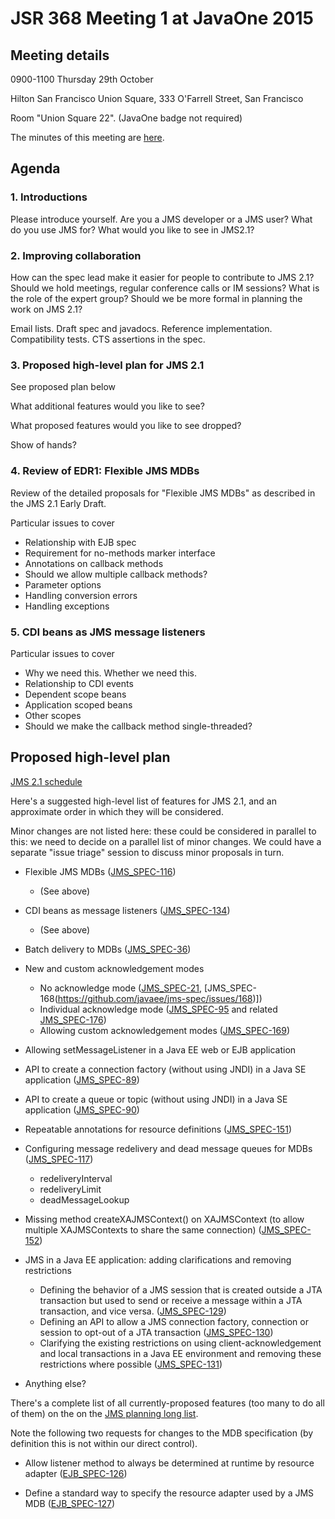 # JSR 368 Meeting 1 at JavaOne 2015

## Meeting details

0900-1100 Thursday 29th October

Hilton San Francisco Union Square, 333 O'Farrell Street, San Francisco

Room "Union Square 22". (JavaOne badge not required)

The minutes of this meeting are [here](https://java.net/projects/jms-spec/lists/users/archive/2015-10/message/47).

## Agenda 

### 1. Introductions

Please introduce yourself. Are you a JMS developer or a JMS user? What do you use JMS for? What would you like to see in JMS2.1?

### 2. Improving collaboration

How can the spec lead make it easier for people to contribute to JMS 2.1? Should we hold meetings, regular conference calls or IM sessions? What is the role of the expert group? Should we be more formal in planning the work on JMS 2.1?

Email lists. Draft spec and javadocs. Reference implementation. Compatibility tests. CTS assertions in the spec.

### 3. Proposed high-level plan for JMS 2.1

See proposed plan below

What additional features would you like to see?

What proposed features would you like to see dropped?

Show of hands?

### 4. Review of EDR1: Flexible JMS MDBs

Review of the detailed proposals for "Flexible JMS MDBs" as described in the JMS 2.1 Early Draft. 

Particular issues to cover
* Relationship with EJB spec
* Requirement for no-methods marker interface
* Annotations on callback methods
* Should we allow multiple callback methods?
* Parameter options
* Handling conversion errors
* Handling exceptions

### 5. CDI beans as JMS message listeners

Particular issues to cover
* Why we need this. Whether we need this.
* Relationship to CDI events
* Dependent scope beans
* Application scoped beans
* Other scopes
* Should we make the callback method single-threaded?

## Proposed high-level plan 

[JMS 2.1 schedule](/jms-spec/pages/JMS21#jms-21-schedule)

Here's a suggested high-level list of features for JMS 2.1, and an approximate order in which they will be considered. 

Minor changes are not listed here: these could be considered in parallel to this: we need to decide on a parallel list of minor changes. We could have a separate "issue triage" session to discuss minor proposals in turn.

* Flexible JMS MDBs ([JMS_SPEC-116](https://github.com/javaee/jms-spec/issues/116))
  * (See above)

* CDI beans as message listeners ([JMS_SPEC-134](https://github.com/javaee/jms-spec/issues/134))
  * (See above)

* Batch delivery to MDBs ([JMS_SPEC-36](https://github.com/javaee/jms-spec/issues/36))

* New and custom acknowledgement modes
  * No acknowledge mode ([JMS_SPEC-21](https://github.com/javaee/jms-spec/issues/21), [JMS_SPEC-168(https://github.com/javaee/jms-spec/issues/168)])
  * Individual acknowledge mode ([JMS_SPEC-95](https://github.com/javaee/jms-spec/issues/95) and related [JMS_SPEC-176](https://github.com/javaee/jms-spec/issues/176))
  * Allowing custom acknowledgement modes ([JMS_SPEC-169](https://github.com/javaee/jms-spec/issues/169))

* Allowing setMessageListener in a Java EE web or EJB application

* API to create a connection factory (without using JNDI) in a Java SE application ([JMS_SPEC-89](https://github.com/javaee/jms-spec/issues/89))

* API to create a queue or topic (without using JNDI) in a Java SE application ([JMS_SPEC-90](https://github.com/javaee/jms-spec/issues/90))

* Repeatable annotations for resource definitions ([JMS_SPEC-151](https://github.com/javaee/jms-spec/issues/151))

* Configuring message redelivery and dead message queues for MDBs ([JMS_SPEC-117](https://github.com/javaee/jms-spec/issues/117))
  * redeliveryInterval
  * redeliveryLimit
  * deadMessageLookup

* Missing method createXAJMSContext() on XAJMSContext (to allow multiple XAJMSContexts to share the same connection) ([JMS_SPEC-152](https://github.com/javaee/jms-spec/issues/152))

* JMS in a Java EE application: adding clarifications and removing restrictions
  * Defining the behavior of a JMS session that is created outside a JTA transaction but used to send or receive a message within a JTA transaction, and vice versa. ([JMS_SPEC-129](https://github.com/javaee/jms-spec/issues/129))
  * Defining an API to allow a JMS connection factory, connection or session to opt-out of a JTA transaction ([JMS_SPEC-130](https://github.com/javaee/jms-spec/issues/130))
  * Clarifying the existing restrictions on using client-acknowledgement and local transactions in a Java EE environment and removing these restrictions where possible ([JMS_SPEC-131](https://github.com/javaee/jms-spec/issues/131))

* Anything else?

There's a complete list of all currently-proposed features (too many to do all of them) on the on the [JMS planning long list](/jms-spec/pages/JMS21LongList).

Note the following two requests for changes to the MDB specification (by definition this is not within our direct control).

* Allow listener method to always be determined at runtime by resource adapter ([EJB_SPEC-126](https://github.com/javaee/ejb-spec/issues/126))

* Define a standard way to specify the resource adapter used by a JMS MDB ([EJB_SPEC-127](https://github.com/javaee/ejb-spec/issues/127))


